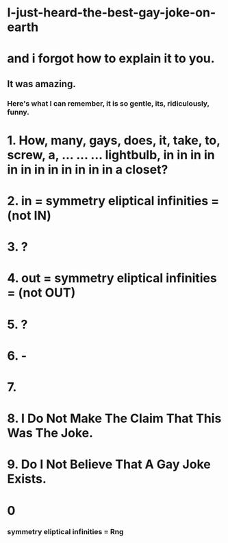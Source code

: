 # I-just-heard-the-best-gay-joke-on-earth

# and i forgot how to explain it to you.
## It was amazing. 
### Here's what I can remember, it is so gentle, its, ridiculously, funny. 

# 1. How, many, gays, does, it, take, to, screw, a, ... ... ... lightbulb, in in in in in in in in in in in in a closet?
# 2. in = symmetry eliptical infinities = (not IN)
# 3. ?
# 4. out = symmetry eliptical infinities = (not OUT)
# 5. ?
# 6. -
# 7. 
# 8. I Do Not Make The Claim That This Was The Joke.
# 9. Do I Not Believe That A Gay Joke Exists.
# 0

### symmetry eliptical infinities = Rng
